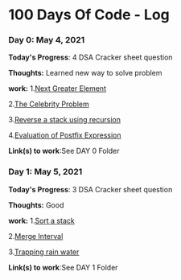 # 100 Days Of Code - Log

### Day 0: May 4, 2021 

**Today's Progress**: 4 DSA Cracker sheet question

**Thoughts:** Learned new way to solve problem

**work:**
1.[Next Greater Element](https://practice.geeksforgeeks.org/problems/next-larger-element-1587115620/1)

2.[The Celebrity Problem](https://practice.geeksforgeeks.org/problems/the-celebrity-problem/1)

3.[Reverse a stack using recursion](https://www.geeksforgeeks.org/reverse-a-stack-using-recursion/)

4.[Evaluation of Postfix Expression](https://practice.geeksforgeeks.org/problems/evaluation-of-postfix-expression1735/1)

 **Link(s) to work**:See DAY 0 Folder

 ### Day 1: May 5, 2021 

**Today's Progress**: 3 DSA Cracker sheet question

**Thoughts:** Good

**work:**
1.[Sort a stack](https://practice.geeksforgeeks.org/problems/sort-a-stack/1)

2.[Merge Interval](https://leetcode.com/problems/merge-intervals/submissions/)

3.[Trapping rain water](https://practice.geeksforgeeks.org/problems/trapping-rain-water-1587115621/1)

 **Link(s) to work**:See DAY 1 Folder
